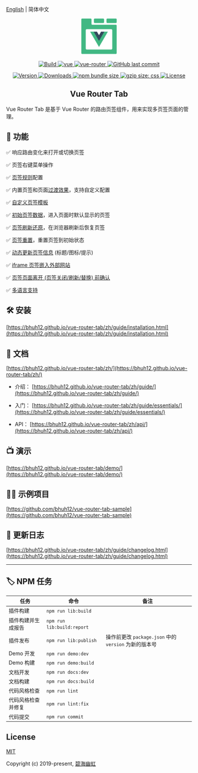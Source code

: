 [English](README.md) | 简体中文

<p align="center">
  <a href="https://bhuh12.github.io/vue-router-tab/" target="_blank" rel="noopener noreferrer">
    <img width="100" src="public/img/logo.png" alt="vue-router-tab logo">
  </a>
</p>

<p align="center">
  <a target="_blank" href="https://www.travis-ci.org/bhuh12/vue-router-tab">
    <img src="https://www.travis-ci.org/bhuh12/vue-router-tab.svg" alt="Build">
  </a>

  <a href="https://github.com/vuejs/vue">
    <img src="https://img.shields.io/badge/vue-2.5.22-brightgreen.svg" alt="vue">
  </a>

  <a href="https://github.com/vuejs/vue-router">
    <img src="https://img.shields.io/badge/vue--router-3.0.1-brightgreen.svg" alt="vue-router">
  </a>

  <a target="_blank" href="https://github.com/bhuh12/vue-router-tab">
    <img alt="GitHub last commit" src="https://img.shields.io/github/last-commit/bhuh12/vue-router-tab.svg">
  </a>
</p>

<p align="center">
  <a target="_blank" href="https://www.npmjs.com/package/vue-router-tab">
    <img src="https://img.shields.io/npm/v/vue-router-tab.svg" alt="Version">
  </a>

  <a target="_blank" href="https://npmcharts.com/compare/vue-router-tab?minimal=true">
    <img src="https://img.shields.io/npm/dm/vue-router-tab.svg" alt="Downloads">
  </a>

  <a target="_blank" href="https://www.npmjs.com/package/vue-router-tab">
    <img alt="npm bundle size" src="https://img.shields.io/bundlephobia/minzip/vue-router-tab.svg?label=gzip:JS">
  </a>

  <a target="_blank" href="https://www.npmjs.com/package/vue-router-tab">
    <img alt="gzip size: css" src="http://img.badgesize.io/https://unpkg.com/vue-router-tab/dist/lib/vue-router-tab.css?compression=gzip&label=gzip:CSS">
  </a>
  
  <a target="_blank" href="https://github.com/bhuh12/vue-router-tab/blob/master/LICENSE">
    <img src="https://img.shields.io/npm/l/vue-router-tab.svg" alt="License">
  </a>
</p>

<h2 align="center">Vue Router Tab</h2>

Vue Router Tab 是基于 Vue Router 的路由页签组件，用来实现多页签页面的管理。


## 📌 功能

✅ 响应路由变化来打开或切换页签

✅ 页签右键菜单操作

✅ [页签规则](https://bhuh12.github.io/vue-router-tab/zh/guide/essentials/rule.html)配置

✅ 内置页签和页面[过渡效果](https://bhuh12.github.io/vue-router-tab/zh/guide/advanced/transition.html)，支持自定义配置

✅ [自定义页签模板](https://bhuh12.github.io/vue-router-tab/zh/guide/advanced/slot.html)

✅ [初始页签数据](https://bhuh12.github.io/vue-router-tab/zh/guide/advanced/initial-tabs.html)，进入页面时默认显示的页签

✅ [页签刷新还原](https://bhuh12.github.io/vue-router-tab/zh/guide/advanced/restore.html)，在浏览器刷新后恢复页签

✅ [页签重置](https://bhuh12.github.io/vue-router-tab/zh/guide/essentials/operate.html#%E9%87%8D%E7%BD%AE%E9%A1%B5%E7%AD%BE)，重置页签到初始状态

✅ [动态更新页签信息](https://bhuh12.github.io/vue-router-tab/zh/guide/advanced/dynamic-tab-info.html) (标题/图标/提示)

✅ [iframe 页签嵌入外部网站](https://bhuh12.github.io/vue-router-tab/zh/guide/essentials/iframe.html)

✅ [页签页面离开 (页签关闭/刷新/替换) 前确认](https://bhuh12.github.io/vue-router-tab/zh/guide/advanced/page-leave.html)

✅ [多语言支持](https://bhuh12.github.io/vue-router-tab/zh/guide/essentials/i18n.html)


## 🛠 安装

[https://bhuh12.github.io/vue-router-tab/zh/guide/installation.html](https://bhuh12.github.io/vue-router-tab/zh/guide/installation.html)

## 📝 文档

[https://bhuh12.github.io/vue-router-tab/zh/](https://bhuh12.github.io/vue-router-tab/zh/)

  - 介绍：
  [https://bhuh12.github.io/vue-router-tab/zh/guide/](https://bhuh12.github.io/vue-router-tab/zh/guide/)

  - 入门：
  [https://bhuh12.github.io/vue-router-tab/zh/guide/essentials/](https://bhuh12.github.io/vue-router-tab/zh/guide/essentials/)

  - API：
  [https://bhuh12.github.io/vue-router-tab/zh/api/](https://bhuh12.github.io/vue-router-tab/zh/api/)

## 📺 演示

[https://bhuh12.github.io/vue-router-tab/demo/](https://bhuh12.github.io/vue-router-tab/demo/)

## 👨‍💻 示例项目

[https://github.com/bhuh12/vue-router-tab-sample](https://github.com/bhuh12/vue-router-tab-sample)

## 📃 更新日志

[https://bhuh12.github.io/vue-router-tab/zh/guide/changelog.html](https://bhuh12.github.io/vue-router-tab/zh/guide/changelog.html)

---


## 🏷 NPM 任务

| 任务 | 命令 | 备注 |
| ---- | ---- | ---- |
| 插件构建 | `npm run lib:build` |
| 插件构建并生成报告 | `npm run lib:build:report` |
| 插件发布 | `npm run lib:publish` | 操作前更改 `package.json` 中的 `version` 为新的版本号 |
| Demo 开发 | `npm run demo:dev` |
| Demo 构建 | `npm run demo:build` |
| 文档开发 | `npm run docs:dev` |
| 文档构建 | `npm run docs:build` |
| 代码风格检查 | `npm run lint` |
| 代码风格检查并修复 | `npm run lint:fix` |
| 代码提交 | `npm run commit` |


## License

[MIT](http://opensource.org/licenses/MIT)

Copyright (c) 2019-present, [碧海幽虹](https://bhuh.net)
